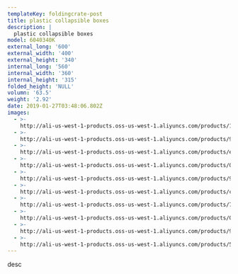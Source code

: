 ```yaml
---
templateKey: foldingcrate-post
title: plastic collapsible boxes
description: |
  plastic collapsible boxes
model: 6040340K
external_long: '600'
external_width: '400'
external_height: '340'
internal_long: '560'
internal_width: '360'
internal_height: '315'
folded_height: 'NULL'
volumn: '63.5'
weight: '2.92'
date: 2019-01-27T03:48:06.802Z
images:
  - >-
    http://ali-us-west-1-products.oss-us-west-1.aliyuncs.com/products/18f15a881690460cb391245c72b1bee5.JPG
  - >-
    http://ali-us-west-1-products.oss-us-west-1.aliyuncs.com/products/923062e3d72b45bdb75efa5baf584393.JPG
  - >-
    http://ali-us-west-1-products.oss-us-west-1.aliyuncs.com/products/ed85e871430b432eae9e9717d73b0383.JPG
  - >-
    http://ali-us-west-1-products.oss-us-west-1.aliyuncs.com/products/06c4bcfbc90b41fb8d838813492d2ed8.JPG
  - >-
    http://ali-us-west-1-products.oss-us-west-1.aliyuncs.com/products/95edd8a9178d420e81f03a89ac63ad97.JPG
  - >-
    http://ali-us-west-1-products.oss-us-west-1.aliyuncs.com/products/c15b818e83794e78ba550eadbfbe3789.JPG
  - >-
    http://ali-us-west-1-products.oss-us-west-1.aliyuncs.com/products/74deb177b18944a88aca806e262cde37.JPG
  - >-
    http://ali-us-west-1-products.oss-us-west-1.aliyuncs.com/products/036bf9a865b04edda0dbf2cc6d09009f.JPG
  - >-
    http://ali-us-west-1-products.oss-us-west-1.aliyuncs.com/products/954937fffd194a2389b2c12c752d8881.JPG
  - >-
    http://ali-us-west-1-products.oss-us-west-1.aliyuncs.com/products/5fe911e20c38401bbfc8db2cb6699a49.JPG
---
```

desc
